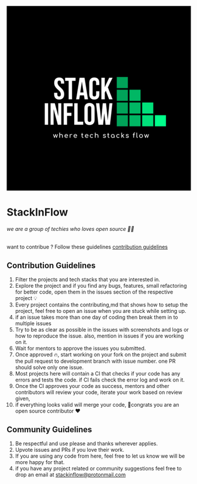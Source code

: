 <img  src="logo.png" height="25%" weight="25%" alt="Logo"/>

# StackInFlow
###### we are a group of techies who loves open source 👨‍💻

want to contribue ? Follow these guidelines [contribution guidelines](#contribution-guidelines "Contribution Guidelines")


## Contribution Guidelines
1. Filter the projects and tech stacks that you are interested in. 
2. Explore the project and if you find any bugs, features, small refactoring for better code, open them in the issues section of the respective project 💡
3. Every project contains the contributing,md that shows how to setup the project, feel free to open an issue when you are stuck while setting up.
3. if an issue takes more than one day of coding then break them in to multiple issues 
4. Try to be as clear as possible in the issues with screenshots and logs or how to reproduce the issue. also, mention in issues if you are working on it.
5. Wait for mentors to approve the issues you submitted.
6. Once approved 🔥, start working on your fork on the project and submit the pull request to development branch with issue number. one PR should solve only one issue.
7. Most projects here will contain a CI that checks if your code has any errors and tests the code. if CI fails check the error log and work on it.
8. Once the CI approves your code as success, mentors and other contributors will review your code, iterate your work based on review given,
9.  if everything looks valid will merge your code, 🎉congrats you are an open source contributor ❤️ 

## Community Guidelines
1. Be respectful and use please and thanks wherever applies.
2. Upvote issues and PRs if you love their work. 
3. If you are using any code from here, feel free to let us know we will be more happy for that. 
4. if you have any project related or community suggestions feel free to drop an email at [stackinflow@protonmail.com](mailto:stackinflow@protonmail.com "stackinflow@protonmail.com")
